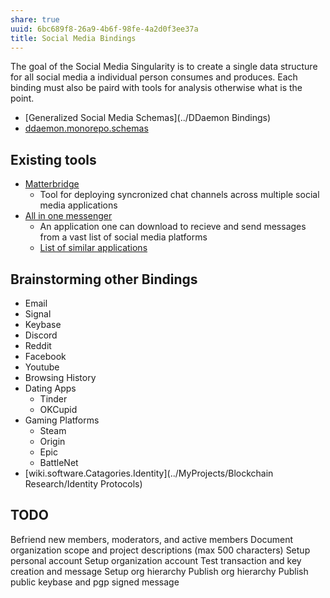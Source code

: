 ```yaml
---
share: true
uuid: 6bc689f8-26a9-4b6f-98fe-4a2d0f3ee37a
title: Social Media Bindings
---
```

The goal of the Social Media Singularity is to create a single data structure for all social media a individual person consumes and produces. Each binding must also be paird with tools for analysis otherwise what is the point.

* [Generalized Social Media Schemas](../DDaemon Bindings)
* [ddaemon.monorepo.schemas](../96e3ea02-9a99-4783-af83-bb7a0ca6e44d)

## Existing tools

* [Matterbridge](https://github.com/42wim/matterbridge)
  * Tool for deploying syncronized chat channels across multiple social media applications
* [All in one messenger](https://allinone.im/)
  * An application one can download to recieve and send messages from a vast list of social media platforms
  * [List of similar applications](https://alternativeto.net/software/all-in-one-messenger/)

## Brainstorming other Bindings

* Email
* Signal
* Keybase
* Discord
* Reddit
* Facebook
* Youtube
* Browsing History
* Dating Apps
  * Tinder
  * OKCupid
* Gaming Platforms
  * Steam 
  * Origin
  * Epic
  * BattleNet
* [wiki.software.Catagories.Identity](../MyProjects/Blockchain Research/Identity Protocols)

## TODO 

Befriend new members, moderators, and active members
Document organization scope and project descriptions (max 500 characters)
Setup personal account
Setup organization account
Test transaction and key creation and message
Setup org hierarchy
Publish org hierarchy
Publish public keybase and pgp signed message